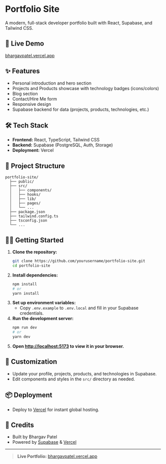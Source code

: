 # Portfolio Site

A modern, full-stack developer portfolio built with React, Supabase, and Tailwind CSS.

## 🚀 Live Demo

[bhargavpatel.vercel.app](https://bhargavpatel.vercel.app)

## ✨ Features
- Personal introduction and hero section
- Projects and Products showcase with technology badges (icons/colors)
- Blog section
- Contact/Hire Me form
- Responsive design
- Supabase backend for data (projects, products, technologies, etc.)

## 🛠️ Tech Stack
- **Frontend:** React, TypeScript, Tailwind CSS
- **Backend:** Supabase (PostgreSQL, Auth, Storage)
- **Deployment:** Vercel

## 📁 Project Structure
```
portfolio-site/
  ├── public/
  ├── src/
  │   ├── components/
  │   ├── hooks/
  │   ├── lib/
  │   ├── pages/
  │   └── ...
  ├── package.json
  ├── tailwind.config.ts
  ├── tsconfig.json
  └── ...
```

## 🧑‍💻 Getting Started

1. **Clone the repository:**
   ```bash
   git clone https://github.com/yourusername/portfolio-site.git
   cd portfolio-site
   ```
2. **Install dependencies:**
   ```bash
   npm install
   # or
   yarn install
   ```
3. **Set up environment variables:**
   - Copy `.env.example` to `.env.local` and fill in your Supabase credentials.
4. **Run the development server:**
   ```bash
   npm run dev
   # or
   yarn dev
   ```
5. **Open [http://localhost:5173](http://localhost:5173) to view it in your browser.**

## 📝 Customization
- Update your profile, projects, products, and technologies in Supabase.
- Edit components and styles in the `src/` directory as needed.

## 📦 Deployment
- Deploy to [Vercel](https://vercel.com/) for instant global hosting.

## 🙏 Credits
- Built by Bhargav Patel
- Powered by [Supabase](https://supabase.com/) & [Vercel](https://vercel.com/)

---

> **Live Portfolio:** [bhargavpatel.vercel.app](https://bhargavpatel.vercel.app)
